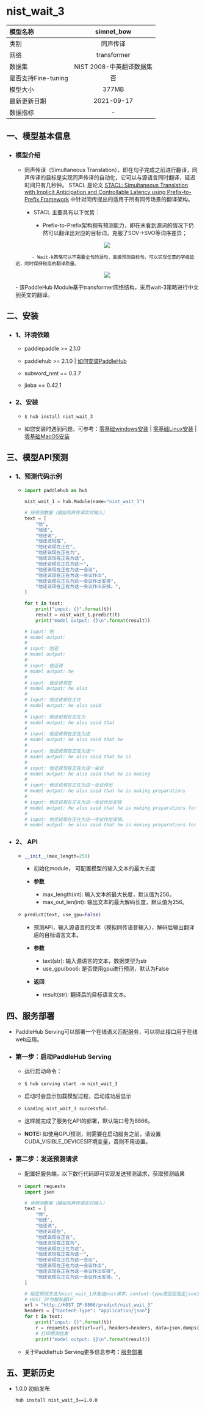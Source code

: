 # nist_wait_3
|模型名称|simnet_bow|
| :--- | :---: | 
|类别|同声传译|
|网络|transformer|
|数据集|NIST 2008-中英翻译数据集|
|是否支持Fine-tuning|否|
|模型大小|377MB|
|最新更新日期|2021-09-17|
|数据指标|-|

## 一、模型基本信息

- ### 模型介绍

    - 同声传译（Simultaneous Translation），即在句子完成之前进行翻译，同声传译的目标是实现同声传译的自动化，它可以与源语言同时翻译，延迟时间只有几秒钟。
    STACL 是论文 [STACL: Simultaneous Translation with Implicit Anticipation and Controllable Latency using Prefix-to-Prefix Framework](https://www.aclweb.org/anthology/P19-1289/) 中针对同传提出的适用于所有同传场景的翻译架构。
        - STACL 主要具有以下优势：

            - Prefix-to-Prefix架构拥有预测能力，即在未看到源词的情况下仍然可以翻译出对应的目标词，克服了SOV→SVO等词序差异；

    <p align="center">
    <img src="https://user-images.githubusercontent.com/40840292/133761990-13e55d0f-5c3a-476c-8865-5808d13cba97.png"> <br />
    </p>

            - Wait-k策略可以不需要全句的源句，直接预测目标句，可以实现任意的字级延迟，同时保持较高的翻译质量。

    <p align="center">
    <img src="https://user-images.githubusercontent.com/40840292/133762098-6ea6f3ca-0d70-4a0a-981d-0fcc6f3cd96b.png"> <br />
    </p>
    - 该PaddleHub Module基于transformer网络结构，采用wait-3策略进行中文到英文的翻译。

## 二、安装

- ### 1、环境依赖

  - paddlepaddle >= 2.1.0

  - paddlehub >= 2.1.0    | [如何安装PaddleHub](../../../../docs/docs_ch/get_start/installation.rst)

  - subword_nmt == 0.3.7

  - jieba == 0.42.1

- ### 2、安装

  - ```shell
    $ hub install nist_wait_3
    ```

  - 如您安装时遇到问题，可参考：[零基础windows安装](../../../../docs/docs_ch/get_start/windows_quickstart.md)
 | [零基础Linux安装](../../../../docs/docs_ch/get_start/linux_quickstart.md) | [零基础MacOS安装](../../../../docs/docs_ch/get_start/mac_quickstart.md)

## 三、模型API预测

- ### 1、预测代码示例

  - ```python
    import paddlehub as hub

    nist_wait_1 = hub.Module(name="nist_wait_3")

    # 待预测数据（模拟同声传译实时输入）
    text = [
        "他", 
        "他还", 
        "他还说", 
        "他还说现在", 
        "他还说现在正在",
        "他还说现在正在为",
        "他还说现在正在为这",
        "他还说现在正在为这一",
        "他还说现在正在为这一会议",
        "他还说现在正在为这一会议作出",
        "他还说现在正在为这一会议作出安排",
        "他还说现在正在为这一会议作出安排。",      
    ]

    for t in text:
        print("input: {}".format(t))
        result = nist_wait_1.predict(t)
        print("model output: {}\n".format(result))

    # input: 他
    # model output: 
    #
    # input: 他还
    # model output: 
    #
    # input: 他还说
    # model output: he
    #
    # input: 他还说现在
    # model output: he also
    #
    # input: 他还说现在正在
    # model output: he also said
    #
    # input: 他还说现在正在为
    # model output: he also said that
    #
    # input: 他还说现在正在为这
    # model output: he also said that he
    #
    # input: 他还说现在正在为这一
    # model output: he also said that he is
    #
    # input: 他还说现在正在为这一会议
    # model output: he also said that he is making
    #
    # input: 他还说现在正在为这一会议作出
    # model output: he also said that he is making preparations
    #
    # input: 他还说现在正在为这一会议作出安排
    # model output: he also said that he is making preparations for
    #
    # input: 他还说现在正在为这一会议作出安排。
    # model output: he also said that he is making preparations for this meeting .
    ```

- ### 2、 API

    - ```python
      __init__(max_length=256)
      ```

        - 初始化module， 可配置模型的输入文本的最大长度

        - **参数**

            - max_length(int): 输入文本的最大长度，默认值为256。
            - max_out_len(int): 输出文本的最大解码长度，默认值为256。

    - ```python
      predict(text, use_gpu=False)
      ```

        - 预测API，输入源语言的文本（模拟同传语音输入），解码后输出翻译后的目标语言文本。

        - **参数**

            - text(str): 输入源语言的文本，数据类型为str
            - use_gpu(bool): 是否使用gpu进行预测，默认为False

        - **返回**

            - result(str): 翻译后的目标语言文本。

## 四、服务部署

- PaddleHub Serving可以部署一个在线语义匹配服务，可以将此接口用于在线web应用。

- ### 第一步：启动PaddleHub Serving

  - 运行启动命令：

  - ```shell
    $ hub serving start -m nist_wait_3
    ```

  - 启动时会显示加载模型过程，启动成功后显示

  - ```shell
    Loading nist_wait_3 successful.
    ```

  - 这样就完成了服务化API的部署，默认端口号为8866。

  - **NOTE:** 如使用GPU预测，则需要在启动服务之前，请设置CUDA_VISIBLE_DEVICES环境变量，否则不用设置。

- ### 第二步：发送预测请求

  - 配置好服务端，以下数行代码即可实现发送预测请求，获取预测结果       

  - ```python
    import requests
    import json

    # 待预测数据（模拟同声传译实时输入）
    text = [
        "他", 
        "他还", 
        "他还说", 
        "他还说现在", 
        "他还说现在正在",
        "他还说现在正在为",
        "他还说现在正在为这",
        "他还说现在正在为这一",
        "他还说现在正在为这一会议",
        "他还说现在正在为这一会议作出",
        "他还说现在正在为这一会议作出安排",
        "他还说现在正在为这一会议作出安排。",      
    ]

    # 指定预测方法为nist_wait_1并发送post请求，content-type类型应指定json方式
    # HOST_IP为服务器IP
    url = "http://HOST_IP:8866/predict/nist_wait_3"
    headers = {"Content-Type": "application/json"}
    for t in text:
        print("input: {}".format(t))
        r = requests.post(url=url, headers=headers, data=json.dumps(t))
        # 打印预测结果
        print("model output: {}\n".format(result))

  - 关于PaddleHub Serving更多信息参考：[服务部署](../../../../docs/docs_ch/tutorial/serving.md)

## 五、更新历史

* 1.0.0
    初始发布
    ```shell
    hub install nist_wait_3==1.0.0
    ```
